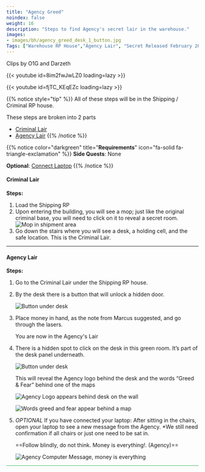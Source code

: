 ```yaml
---
title: "Agency Greed"
noindex: false
weight: 16
description: "Steps to find Agency's secret lair in the warehouse."
images:
- images/bh/agency_greed_desk_1_button.jpg
Tags: ["Warehouse RP House","Agency Lair", "Secret Released February 2024"]
---
```


Clips by O1G and Darzeth

<div class="grid-2 post-vid-dot">

{{< youtube id=8im2fwJwLZ0 loading=lazy >}}

{{< youtube id=fjTC_KEqEZc loading=lazy >}}

</div>


{{% notice style="tip" %}}
All of these steps will be in the Shipping / Criminal RP house.

These steps are broken into 2 parts

- [Criminal Lair](#criminal-lair)
- [Agency Lair](#agency-lair)
{{% /notice %}}

{{% notice color="darkgreen" title="**Requirements**" icon="fa-solid fa-triangle-exclamation"  %}}
**Side Quests**: None

**Optional**:  [Connect Laptop](lore/tools/connect_laptop)
{{% /notice %}}

#### Criminal Lair

**Steps:**
1. Load the Shipping RP 
1. Upon entering the building, you will see a mop; just like the original criminal base, you will need to click on it to reveal a secret room.
	![Mop in shipment area](/images/bh/agency_greed_mop.jpg)
1. Go down the stairs where you will see a desk, a holding cell, and the safe location. This is the Criminal Lair.

<hr>

#### Agency Lair

**Steps:**
1. Go to the Criminal Lair under the Shipping RP house.
1. By the desk there is a button that will unlock a hidden door.
	
	![Button under desk](/images/bh/agency_greed_desk_1_button.jpg)
1. Place money in hand, as the note from Marcus suggested, and go through the lasers.
	
	You are now in the Agency's Lair
1. There is a hidden spot to click on the desk in this green room. It’s part of the desk panel underneath.
	
	![Button under desk](/images/bh/agency_greed_desk_2_button.jpg)

	This will reveal the Agency logo behind the desk and the words “Greed & Fear” behind one of the maps
	
	![Agency Logo appears behind desk on the wall](/images/bh/agency_greed_logo.jpg)
	
	![Words greed and fear appear behind a map](/images/bh/agency_greed_and_fear.jpg)

1. *OPTIONAL* If you have connected your laptop: After sitting in the chairs, open your laptop to see a new message from the Agency. *We still need confirmation if all chairs or just one need to be sat in.

	==Follow blindly, do not think. Money is everything!. (Agency)==
	
	![Agency Computer Message, money is everything](/images/bh/agency_greed_comp_message.jpg)


<hr style="background-color: #28b44c" size=8>